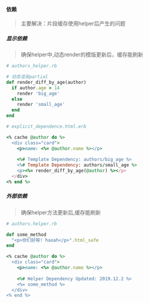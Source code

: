 #### 依赖
> 主要解决：片段缓存使用helper后产生的问题

##### 显示依赖
> 确保helper中,动态render的模版更新后，缓存能刷新

```ruby
# authors_helper.rb

# 动态渲染partial
def render_diff_by_age(author)
  if author.age > 14
    render 'big_age'
  else
    render 'small_age'
  end
end
```
```ruby
# explicit_dependence.html.erb

<% cache @author do %>
  <div class="card">
    <p>name: <%= @author.name %></p>
    
    <%# Template Dependency: authors/big_age %>
    <%# Template Dependency: authors/small_age %>
    <p><%= render_diff_by_age(@author) %></p>
  </div>
<% end %>
```

##### 外部依赖
> 确保helper方法更新后,缓存能刷新

```ruby
# authors.helper.rb

def some_method
  "<p>你们好呀! haoah</p>".html_safe
end
```

```ruby
<% cache @author do %>
  <div class="card">
    <p>name: <%= @author.name %></p>
    
    <%# Helper Dependency Updated: 2019.12.2 %>
    <%= some_method %>
  </div>
<% end %>
```


















```ruby

```

